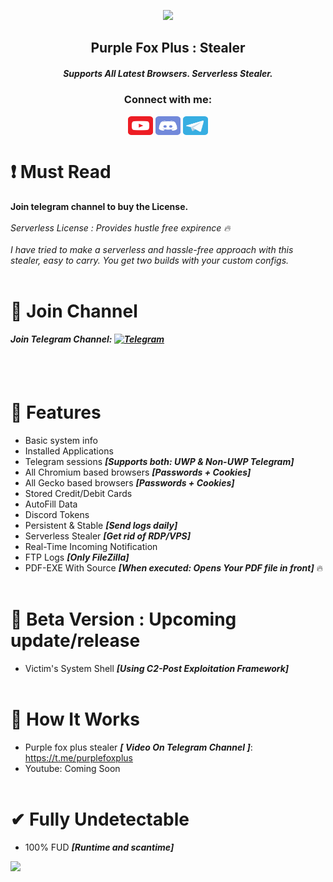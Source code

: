 <p align="center">
  <img src="https://user-images.githubusercontent.com/61627070/125651277-f98d066f-ff05-4d8b-bc71-7874e99bcc22.png">
</p>
<b><h2 align="center"> Purple Fox Plus : Stealer</h2></b>
<i><h5 align="center"> Supports All Latest Browsers. Serverless Stealer. </h5></i>


<h3 align="center">Connect with me:</h3>
<p align="center">
<a href="https://www.youtube.com/channel/UCKF4IhTDSy-cmGVPHlhl50A" target="blank"><img align="center" src="https://github.com/edent/SuperTinyIcons/blob/master/images/svg/youtube.svg" alt="https://www.youtube.com/channel/uckf4ihtdsy-cmgvphlhl50a" height="30" width="40" /></a>
<a href="https://discord.gg/MJjwryfX9B" target="blank"><img align="center" src="https://github.com/edent/SuperTinyIcons/blob/master/images/svg/discord.svg" alt="https://discord.com/MJjwryfX9" height="30" width="40" /></a>
<a href="https://t.me/purplefoxplus" target="blank"><img align="center" src="https://github.com/edent/SuperTinyIcons/blob/master/images/svg/telegram.svg" alt="https://t.me/purplefoxplus" height="30" width="40" /></a>
</p>


# ❗ Must Read
<b> Join telegram channel to buy the License.</b> <br></br>
<i>Serverless License : Provides hustle free expirence 🔥</i><br></br>
<i> I have tried to make a serverless and hassle-free approach with this stealer, easy to carry. You get two builds with your custom configs.</i>
<br> </br>

# 🔗 Join Channel
<b><i><h4> Join Telegram Channel: [![Telegram](https://img.shields.io/badge/Telegram-@purplefoxplus-2CA5E0?logo=telegram)](https://t.me/purplefoxplus) </h4></b></i>
<br> </br>

# 🥇 Features
* Basic system info
* Installed Applications
* Telegram sessions ***[Supports both: UWP & Non-UWP Telegram]***
* All Chromium based browsers ***[Passwords + Cookies]***
* All Gecko based browsers ***[Passwords + Cookies]***
* Stored Credit/Debit Cards
* AutoFill Data
* Discord Tokens
* Persistent & Stable ***[Send logs daily]***
* Serverless Stealer ***[Get rid of RDP/VPS]***
* Real-Time Incoming Notification
* FTP Logs ***[Only FileZilla]***
* PDF-EXE With Source ***[When executed: Opens Your PDF file in front]*** 🔥
<br> </br>

# 🤯 Beta Version : Upcoming update/release
* Victim's System Shell ***[Using C2-Post Exploitation Framework]***
<br> </br>

# 🧐 How It Works
* Purple fox plus stealer ***[ Video On Telegram Channel ]***: https://t.me/purplefoxplus
* Youtube: Coming Soon
<br> </br>

# ✔ Fully Undetectable 
* 100% FUD ***[Runtime and scantime]***

<img src="https://antiscan.me/images/result/GBSa0sk0Vei9.png">
